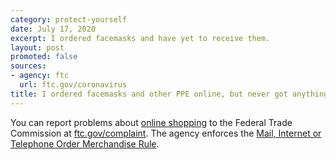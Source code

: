 ```yaml
---
category: protect-yourself
date: July 17, 2020
excerpt: I ordered facemasks and have yet to receive them.
layout: post
promoted: false
sources:
- agency: ftc
  url: ftc.gov/coronavirus
title: I ordered facemasks and other PPE online, but never got anything. What should I do? Where can I report this?
---
```


You can report problems about [online shopping](https://www.consumer.ftc.gov/articles/0020-shopping-online) to the Federal Trade Commission at [ftc.gov/complaint](https://www.ftccomplaintassistant.gov/#crnt&panel1-1). The agency enforces the [Mail, Internet or Telephone Order Merchandise Rule](https://www.consumer.ftc.gov/articles/0221-billed-merchandise-you-never-received).